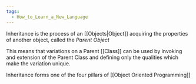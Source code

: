 ```yaml
---
tags:
  - How_to_Learn_a_New_Language
---
```

Inheritance is the process of an [[Objects|Object]] acquiring the properties of another object, called the *Parent Object*

This means that variations on a Parent [[Class]] can be used by invoking and extension of the Parent Class and defining only the qualities which make the variation unique.

Inheritance forms one of the four pillars of [[Object Oriented Programming]]